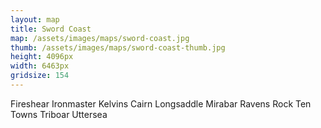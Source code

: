 ```yaml
---
layout: map
title: Sword Coast
map: /assets/images/maps/sword-coast.jpg
thumb: /assets/images/maps/sword-coast-thumb.jpg
height: 4096px
width: 6463px
gridsize: 154
---
```

<span class="--right" style="top:358px;left:2123px;">Fireshear</span>
<span class="--right" style="top:195px;left:2102px;">Ironmaster</span>
<span class="--right" style="top:126px;left:2203px;">Kelvins Cairn</span>
<span class="--left" style="top:616px;left:2905px;">Longsaddle</span>
<span class="--right" style="top:297px;left:2713px;">Mirabar</span>
<span class="--right" style="top:236px;left:2458px;">Ravens Rock</span>
<span class="--right" style="top:195px;left:2265px;">Ten Towns</span>
<span class="--left" style="top:819px;left:2995px;">Triboar</span>
<span class="--left" style="top:159px;left:602px;">Uttersea</span>

